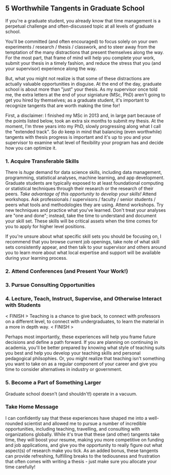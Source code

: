 ## 5 Worthwhile Tangents in Graduate School

If you're a graduate student, you already know that time management is a perpetual 
challenge and often-discussed topic at all levels of graduate school.  

You'll be committed (and often encouraged) to focus solely on your own 
experiments / research / thesis / classwork, and to steer away from the 
temptation of the many distractions that present themselves along
the way. For the most part, that frame of mind will help you complete your 
work, submit your thesis in a timely fashion, and reduce the stress that you 
(and your supervisor) experience along the way.  

But, what you might not realize is that some of these distractions are actually 
valuable opportunities in disguise. At the end of the day, graduate school is about more 
than "just" your thesis. As my supervisor once told me, the extra letters at the end of your signiature 
(MSc, PhD) aren't going to get you hired by themselves; as a graduate student, it's 
important to recognize tangents that are worth making the time for!

First, a disclaimer: I finished my MSc in 2013 and, in large part 
because of the points listed below, took an extra six months to submit my thesis. 
At the moment, I'm three years into my PhD, slowly progressing along what I call the 
"extended track". So *do* keep in mind that balancing (even worthwhile) tangents with 
thesis progress is important and it's up to you and your supervisor to examine what 
level of flexibility your program has and decide how you can optimize it.    

### 1. Acquire Transferable Skills  

There is *huge* demand for data science skills, including data management, programming, statistical analyses, machine learning, and app development. Graduate 
students are typically exposed to at least foundational computing or statistical 
techniques through their research or the research of their peers. *Take advantage of this opportunity to develop your skills!* Attend workshops. Ask professionals / supervisors / faculty / senior students / peers what tools and methodologies they 
are using. Attend workshops. Try new techniques and practice what you've learned. Don't treat your analyses are "one and done"; instead, take the time to understand 
and document your skill set. These skills will be critical assets when the time comes 
for you to apply for higher level positions.  

If you're unsure about what specific skill sets you should be focusing on, I recommend that you browse current job openings, take note of what skill sets consistently appear, and then talk to your supervisor and others around you to learn more about what local expertise and support will be available during your learning process.  

### 2. Attend Conferences (and Present Your Work!) 

### 3. Pursue Consulting Opportunities  

### 4. Lecture, Teach, Instruct, Supervise, and Otherwise Interact with Students  

< FINISH > Teaching is a chance to give back, to connect with professors on a different level, 
to connect with undergraduates, to learn the material in a more in depth way. < FINISH >

Perhaps most importantly, these experiences will help you frame future decisions and 
define a path forward. If you are planning on continuing in academia, you'll be better 
prepared by knowing what style of teaching suits you best and help you develop your 
teaching skills and personal pedagogical philsophies. Or, you might realize that teaching 
isn't something you want to take on as a regular component of your career and give you 
time to consider alternatives in industry or government.  

### 5. Become a Part of Something Larger  

Graduate school doesn't (and shouldn't!) operate in a vacuum. 

### Take Home Message  

I can confidently say that these experiences have shaped me into a well-rounded 
scientist and allowed me to pursue a number of incredible opportunities, including 
teaching, travelling, and consulting with organizations globally. While it's true 
that these (and other) tangents take time, they will boost your resume, making you 
more competitive on funding and job applications, and give you the opportunity 
to really figure out what aspect(s) of research make you tick. As an added bonus, 
these tangents can provide refreshing, fulfilling breaks to the tediousness and 
frustration that often comes with writing a thesis - just make sure you 
allocate your time carefully!
